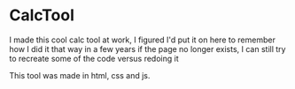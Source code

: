 # CalcTool
I made this cool calc tool at work, I figured I'd put it on here to remember how I did it that way in a few years if the page no longer exists, I can still try to recreate some of the code versus redoing it

This tool was made in html, css and js.
